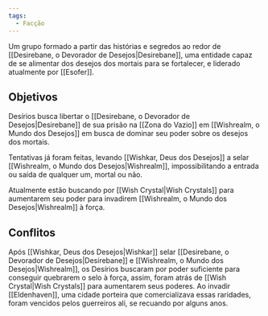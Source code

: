 ```yaml
---
tags:
  - Facção
---
```

Um grupo formado a partir das histórias e segredos ao redor de [[Desirebane, o Devorador de Desejos|Desirebane]], uma entidade capaz de se alimentar dos desejos dos mortais para se fortalecer, e liderado atualmente por [[Esofer]].

## Objetivos
Desírios busca libertar o [[Desirebane, o Devorador de Desejos|Desirebane]] de sua prisão na [[Zona do Vazio]] em [[Wishrealm, o Mundo dos Desejos]] em busca de dominar seu poder sobre os desejos dos mortais.

Tentativas já foram feitas, levando [[Wishkar, Deus dos Desejos]] a selar [[Wishrealm, o Mundo dos Desejos|Wishrealm]], impossibilitando a entrada ou saída de qualquer um, mortal ou não.

Atualmente estão buscando por [[Wish Crystal|Wish Crystals]] para aumentarem seu poder para invadirem [[Wishrealm, o Mundo dos Desejos|Wishrealm]] à força.

## Conflitos
Após [[Wishkar, Deus dos Desejos|Wishkar]] selar [[Desirebane, o Devorador de Desejos|Desirebane]] e [[Wishrealm, o Mundo dos Desejos|Wishrealm]], os Desírios buscaram por poder suficiente para conseguir quebrarem o selo à força, assim, foram atrás de [[Wish Crystal|Wish Crystals]] para aumentarem seus poderes. Ao invadir [[Eldenhaven]], uma cidade porteira que comercializava essas raridades, foram vencidos pelos guerreiros ali, se recuando por alguns anos.
